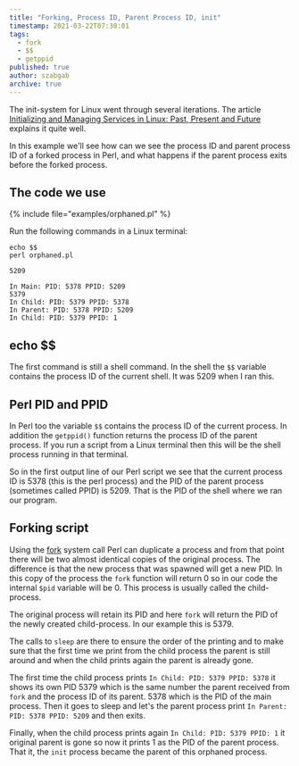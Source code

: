 ```yaml
---
title: "Forking, Process ID, Parent Process ID, init"
timestamp: 2021-03-22T07:30:01
tags:
  - fork
  - $$
  - getppid
published: true
author: szabgab
archive: true
---
```



The init-system for Linux went through several iterations.
The article [Initializing and Managing Services in Linux: Past, Present and Future](https://www.linuxjournal.com/content/initializing-and-managing-services-linux-past-present-and-future) explains it quite well.

In this example we'll see how can we see the process ID and parent process ID of a forked process in Perl, and what happens
if the parent process exits before the forked process.


## The code we use

{% include file="examples/orphaned.pl" %}

Run the following commands in a Linux terminal:

```
echo $$
perl orphaned.pl
```

```
5209

In Main: PID: 5378 PPID: 5209
5379
In Child: PID: 5379 PPID: 5378
In Parent: PID: 5378 PPID: 5209
In Child: PID: 5379 PPID: 1
```

## echo $$

The first command is still a shell command. In the shell the `$$` variable contains the process ID
of the current shell. It was 5209 when I ran this.

## Perl PID and PPID

In Perl too the variable `$$` contains the process ID of the current process.
In addition the `getppid()` function returns the process ID of the parent process.
If you run a script from a Linux terminal then this will be the shell process
running in that terminal.

So in the first output line of our Perl script we see that the current process ID is 5378 (this is the perl process)
and the PID of the parent process (sometimes called PPID) is 5209. That is the PID of the shell where we ran
our program.

## Forking script

Using the [fork](/search/fork) system call Perl can duplicate a process and from that point there
will be two almost identical copies of the original process. The difference is that the new process that was
spawned will get a new PID. In this copy of the process the `fork` function will return 0 so in our code
the internal `$pid` variable will be 0. This process is usually called the child-process.

The original process will retain its PID and here `fork` will return the PID of the newly created child-process.
In our example this is 5379.

The calls to `sleep` are there to ensure the order of the printing and to make sure that the first time we print from the child process the parent is still around and when the child prints again the parent is already gone.

The first time the child process prints `In Child: PID: 5379 PPID: 5378` it shows its own PID 5379 which is the same number the parent received from `fork` and the process ID of its parent. 5378 which is the PID of the main process.
Then it goes to sleep and let's the parent process print `In Parent: PID: 5378 PPID: 5209` and then exits.

Finally, when the child process prints again `In Child: PID: 5379 PPID: 1` it original parent is gone so now
it prints 1 as the PID of the parent process. That it, the `init` process became the parent of this orphaned process.





